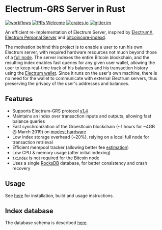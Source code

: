 # Electrum-GRS Server in Rust

[![workflows](https://github.com/romanz/electrs/workflows/Rust/badge.svg)](https://github.com/romanz/electrs/actions)
[![PRs Welcome](https://img.shields.io/badge/PRs-welcome-brightgreen.svg?style=flat-square)](http://makeapullrequest.com)
[![crates.io](http://meritbadge.herokuapp.com/electrs)](https://crates.io/crates/electrs)
[![gitter.im](https://badges.gitter.im/romanz/electrs.svg)](https://gitter.im/romanz/electrs)

An efficient re-implementation of Electrum Server, inspired by [ElectrumX](https://github.com/kyuupichan/electrumx), [Electrum Personal Server](https://github.com/chris-belcher/electrum-personal-server) and [bitcoincore-indexd](https://github.com/jonasschnelli/bitcoincore-indexd).

The motivation behind this project is to enable a user to run his own Electrum server,
with required hardware resources not much beyond those of a [full node](https://en.bitcoin.it/wiki/Full_node#Why_should_you_use_a_full_node_wallet).
The server indexes the entire Bitcoin blockchain, and the resulting index enables fast queries for any given user wallet,
allowing the user to keep real-time track of his balances and his transaction history using the [Electrum wallet](https://electrum.org/).
Since it runs on the user's own machine, there is no need for the wallet to communicate with external Electrum servers,
thus preserving the privacy of the user's addresses and balances.

## Features

 * Supports Electrum-GRS protocol [v1.4](https://electrumx.readthedocs.io/en/latest/protocol.html)
 * Maintains an index over transaction inputs and outputs, allowing fast balance queries
 * Fast synchronization of the Groestlcoin blockchain (~1 hours for ~4GB @ March 2019) on [modest hardware](https://gist.github.com/romanz/cd9324474de0c2f121198afe3d063548)
 * Low index storage overhead (~20%), relying on a local full node for transaction retrieval
 * Efficient mempool tracker (allowing better fee [estimation](https://github.com/spesmilo/electrum/blob/59c1d03f018026ac301c4e74facfc64da8ae4708/RELEASE-NOTES#L34-L46))
 * Low CPU & memory usage (after initial indexing)
 * [`txindex`](https://github.com/bitcoinbook/bitcoinbook/blob/develop/ch03.asciidoc#txindex) is not required for the Bitcoin node
 * Uses a single [RocksDB](https://github.com/spacejam/rust-rocksdb) database, for better consistency and crash recovery

## Usage

See [here](doc/usage.md) for installation, build and usage instructions.

## Index database

The database schema is described [here](doc/schema.md).
